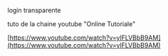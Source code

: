 login transparente

tuto de la chaine youtube "Online Tutoriale"

[https://www.youtube.com/watch?v=ylFLVBbB9AM](https://www.youtube.com/watch?v=ylFLVBbB9AM)
